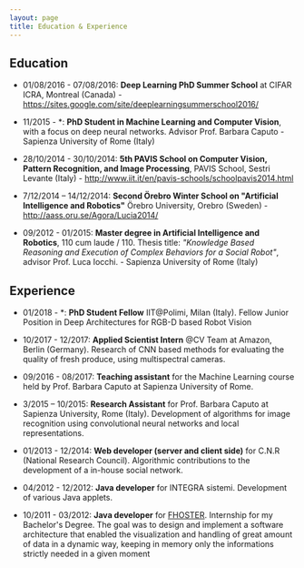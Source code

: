 ```yaml
---
layout: page
title: Education & Experience
---
```


## Education
* 01/08/2016 - 07/08/2016: **Deep Learning PhD Summer School** at 
CIFAR ICRA, Montreal (Canada) - <https://sites.google.com/site/deeplearningsummerschool2016/>

* 11/2015 - \*: **PhD Student in Machine Learning and Computer Vision**, with a focus on deep neural networks.
Advisor Prof. Barbara Caputo - Sapienza University of Rome (Italy)

* 28/10/2014 - 30/10/2014: **5th PAVIS School on Computer Vision, Pattern Recognition, and Image Processing**, PAVIS School, Sestri Levante (Italy) -  <http://www.iit.it/en/pavis-schools/schoolpavis2014.html>

* 7/12/2014 – 14/12/2014: **Second Örebro Winter School on "Artificial Intelligence and Robotics"** Örebro University, Orebro (Sweden) - <http://aass.oru.se/Agora/Lucia2014/>

* 09/2012 - 01/2015: **Master degree in Artificial Intelligence and Robotics**, 110 cum laude / 110. Thesis title: _"Knowledge Based Reasoning and Execution of Complex Behaviors for a Social Robot"_, advisor Prof. Luca Iocchi. - Sapienza University of Rome (Italy)

 
## Experience
* 01/2018 - \*: **PhD Student Fellow** IIT@Polimi, Milan (Italy). Fellow Junior Position in Deep Architectures for RGB-D based Robot Vision

* 10/2017 - 12/2017: **Applied Scientist Intern**  @CV Team at Amazon, Berlin (Germany). Research of CNN based methods for evaluating the quality of fresh produce, using multispectral cameras.

* 09/2016 - 08/2017: **Teaching assistant** for the Machine Learning course held by Prof. Barbara Caputo at Sapienza University of Rome.

* 3/2015 – 10/2015: **Research Assistant** for Prof. Barbara Caputo at Sapienza University, Rome (Italy). Development of algorithms for image recognition using convolutional neural networks and local representations.

* 01/2013 - 12/2014: **Web developer (server and client side)** for C.N.R (National Research Council). Algorithmic contributions to the development of a in-house social network.

* 04/2012 - 12/2012: **Java developer** for INTEGRA sistemi. Development of various Java applets. 

* 10/2011 - 03/2012: **Java developer** for [FHOSTER](https://www.fhoster.com). Internship for my Bachelor's Degree. The goal was to design and implement a software architecture that enabled the visualization and handling of great amount of data in a dynamic way, keeping in memory only the informations strictly needed in a given moment

